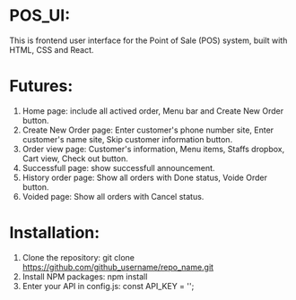 # POS_UI:
This is frontend user interface for the Point of Sale (POS) system, built with HTML, CSS and React.

# Futures:
  1. Home page: include all actived order, Menu bar and Create New Order button.
  2. Create New Order page: Enter customer's phone number site, Enter customer's name site, Skip customer information button.
  3. Order view page: Customer's information, Menu items, Staffs dropbox, Cart view, Check out button.
  4. Successfull page: show successfull announcement.
  5. History order page: Show all orders with Done status, Voide Order button.
  6. Voided page: Show all orders with Cancel status.

# Installation:

  1. Clone the repository:
     git clone https://github.com/github_username/repo_name.git
  2. Install NPM packages:
     npm install
  3. Enter your API in config.js:
     const API_KEY = '';
